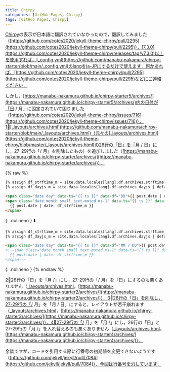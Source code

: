 ```yaml
---
title: Chirpy
categories: [GitHub Pages, Chirpy]
tags: [GitHub Pages, Chirpy]
---
```

[Chirpy](https://github.com/cotes2020/jekyll-theme-chirpy)の表示が日本語に翻訳されていなかったので，翻訳してみました（[https://github.com/cotes2020/jekyll-theme-chirpy/pull/2295](https://github.com/cotes2020/jekyll-theme-chirpy/pull/2295)）．[7.3.0](https://github.com/cotes2020/jekyll-theme-chirpy/releases/tag/v7.3.0)以上を使用すれば，[_config.yml](https://github.com/manabu-nakamura/chirpy-starter/blob/main/_config.yml)のlangをja-JPにするだけで使えます．何かあれば，[https://github.com/cotes2020/jekyll-theme-chirpy/pull/2295](https://github.com/cotes2020/jekyll-theme-chirpy/pull/2295)などにご連絡ください．

しかし，[https://manabu-nakamura.github.io/chirpy-starter5/archives/](https://manabu-nakamura.github.io/chirpy-starter5/archives/)内の日付が「日 / 月」に固定されていて困りました（[https://github.com/cotes2020/jekyll-theme-chirpy/issues/716](https://github.com/cotes2020/jekyll-theme-chirpy/issues/716)）．1⃣[_layouts/archives.html](https://github.com/manabu-nakamura/chirpy-starter/blob/main/_layouts/archives.html)（元々の[_layouts/archives.html](https://github.com/cotes2020/jekyll-theme-chirpy/blob/master/_layouts/archives.html)の26行の「日」を「月 / 日」にし，27-29行の「/ 月」を削除したもの）を追加しました（[https://manabu-nakamura.github.io/chirpy-starter/archives/](https://manabu-nakamura.github.io/chirpy-starter/archives/)）．

{% raw %}
```html
{% assign df_strftime_m = site.data.locales[lang].df.archives.strftime | default: '/ %m' %}
{% assign df_dayjs_m = site.data.locales[lang].df.archives.dayjs | default: '/ MM' %}

<span class="date day" data-ts="{{ ts }}" data-df="DD">{{ post.date | date: '%d' }}</span>
<span class="date month small text-muted ms-1" data-ts="{{ ts }}" data-df="{{ df_dayjs_m }}">
  {{ post.date | date: df_strftime_m }}
</span>
```
{: .nolineno }
⬇️
```html
{% assign df_strftime_m = site.data.locales[lang].df.archives.strftime | default: '/ %m' %}
{% assign df_dayjs_m = site.data.locales[lang].df.archives.dayjs | default: '/ MM' %}

<span class="date day" data-ts="{{ ts }}" data-df="MM / DD">{{ post.date | date: '%m / %d' }}</span>
<!--span class="date month small text-muted ms-1" data-ts="{{ ts }}" data-df="{{ df_dayjs_m }}">
  {{ post.date | date: df_strftime_m }}
</span-->
```
{: .nolineno }
{% endraw %}

2⃣26行の「日」を「月 /」にし，27-29行の「/ 月」を「日」にするのも悪くありません（[_layouts/archives.html](https://github.com/manabu-nakamura/chirpy-starter2/blob/main/_layouts/archives.html)，[https://manabu-nakamura.github.io/chirpy-starter2/archives/](https://manabu-nakamura.github.io/chirpy-starter2/archives/)）．3⃣26行の「日」を削除し，27-29行の「/ 月」を「月 / 日」にすると，レイアウトが若干崩れます（[_layouts/archives.html](https://github.com/manabu-nakamura/chirpy-starter3/blob/main/_layouts/archives.html)，[https://manabu-nakamura.github.io/chirpy-starter3/archives/](https://manabu-nakamura.github.io/chirpy-starter3/archives/)）．4⃣27-29行の「/ 月」を「月 /」にし，26行の「日」と27-29行の「月 /」を入れ替えるのも悪くありません（[_layouts/archives.html](https://github.com/manabu-nakamura/chirpy-starter4/blob/main/_layouts/archives.html)，[https://manabu-nakamura.github.io/chirpy-starter4/archives/](https://manabu-nakamura.github.io/chirpy-starter4/archives/)）．

余談ですが，コードを引用する際に行番号の初期値を変更できないようです（[https://github.com/jekyll/jekyll/pull/7084](https://github.com/jekyll/jekyll/pull/7084)）．今回は行番号を消しています．